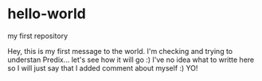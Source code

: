 # hello-world
my first repository


Hey, this is my first message to the world. I'm checking and trying to understan Predix... let's see how it will go :)
I've no idea what to writte here so I will just say that I added comment about myself :) YO!
